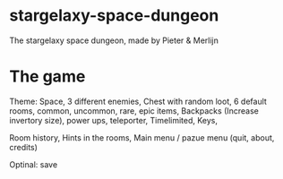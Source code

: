 # stargelaxy-space-dungeon
The stargelaxy space dungeon, made by Pieter &amp; Merlijn

# The game
Theme: Space,
3 different enemies,
Chest with random loot,
6 default rooms,
common, uncommon, rare, epic items,
Backpacks (Increase invertory size),
power ups,
teleporter,
Timelimited,
Keys,


Room history,
Hints in the rooms,
Main menu / pazue menu (quit, about, credits)

Optinal: save

